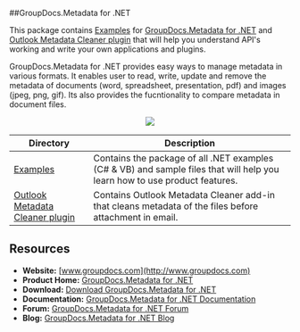 ##GroupDocs.Metadata for .NET

This package contains [Examples](https://github.com/groupdocsmetadata/GroupDocs_Metadata_NET/tree/master/Examples) for [GroupDocs.Metadata for .NET](http://groupdocs.com/dot-net/document-metadata-library) and [Outlook Metadata Cleaner plugin](https://github.com/usmanazizgroupdocs/GroupDocs_Metadata_NET/tree/master/Plugins/Outlook%20Metadata%20Cleaner) that will help you understand API's working and write your own applications and plugins.

GroupDocs.Metadata for .NET provides easy ways to manage metadata in various formats. It enables user to read, write, update and remove the metadata of documents (word, spreadsheet, presentation, pdf) and images (jpeg, png, gif). Its also provides the fucntionality to compare metadata in document files.

<p align="center">

  <a title="Download complete GroupDocs.Metadata for .NET source code" href="https://github.com/groupdocsmetadata/GroupDocs_Metadata_NET/archive/master.zip">
	<img src="https://raw.github.com/AsposeExamples/java-examples-dashboard/master/images/downloadZip-Button-Large.png" />
  </a>
</p>

Directory | Description
--------- | -----------
[Examples](https://github.com/groupdocsmetadata/GroupDocs_Metadata_NET/tree/master/Examples)  | Contains the package of all .NET examples (C# & VB) and sample files that will help you learn how to use product features.
[Outlook Metadata Cleaner plugin](https://github.com/usmanazizgroupdocs/GroupDocs_Metadata_NET/tree/master/Plugins/Outlook%20Metadata%20Cleaner) | Contains Outlook Metadata Cleaner add-in that cleans metadata of the files before attachment in email.

## Resources

+ **Website:** [www.groupdocs.com](http://www.groupdocs.com)
+ **Product Home:** [GroupDocs.Metadata for .NET](http://groupdocs.com/dot-net/document-metadata-library)
+ **Download:** [Download GroupDocs.Metadata for .NET](http://groupdocs.com/Community/files/8/.net-libraries/groupdocs_metadata_for_.net/default.aspx)
+ **Documentation:** [GroupDocs.Metadata for .NET Documentation](http://groupdocs.com/docs/display/metadatanet/Introducing+GroupDocs.Metadata+for+.NET)
+ **Forum:** [GroupDocs.Metadata for .NET Forum](http://groupdocs.com/Community/forums/groupdocs.metadata-product-family/48/showforum.aspx)
+ **Blog:** [GroupDocs.Metadata for .NET Blog](#)
